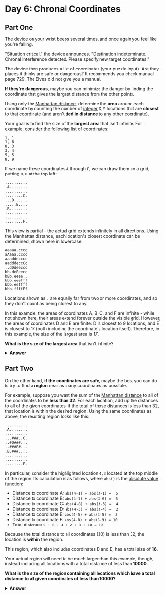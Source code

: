 # Day 6: Chronal Coordinates

## Part One
The device on your wrist beeps several times, and once again you feel like you're falling.

"Situation critical," the device announces. "Destination indeterminate. Chronal interference detected. Please specify new target coordinates."

The device then produces a list of coordinates (your puzzle input). Are they places it thinks are safe or dangerous? It recommends you check manual page 729. The Elves did not give you a manual.

__If they're dangerous__, maybe you can minimize the danger by finding the coordinate that gives the largest distance from the other points.

Using only the [Manhattan distance](https://en.wikipedia.org/wiki/Taxicab_geometry), determine the __area__ around each coordinate by counting the number of [integer](https://en.wikipedia.org/wiki/Integer) X,Y locations that are __closest__ to that coordinate (and aren't __tied in distance__ to any other coordinate).

Your goal is to find the size of the __largest area__ that isn't infinite. For example, consider the following list of coordinates:

```
1, 1
1, 6
8, 3
3, 4
5, 5
8, 9
```

If we name these coordinates `A` through `F`, we can draw them on a grid, putting `0,0` at the top left:

```
..........
.A........
..........
........C.
...D......
.....E....
.B........
..........
..........
........F.
```

This view is partial - the actual grid extends infinitely in all directions. Using the Manhattan distance, each location's closest coordinate can be determined, shown here in lowercase:

```
aaaaa.cccc
aAaaa.cccc
aaaddecccc
aadddeccCc
..dDdeeccc
bb.deEeecc
bBb.eeee..
bbb.eeefff
bbb.eeffff
bbb.ffffFf
```

Locations shown as `.` are equally far from two or more coordinates, and so they don't count as being closest to any.

In this example, the areas of coordinates A, B, C, and F are infinite - while not shown here, their areas extend forever outside the visible grid. However, the areas of coordinates D and E are finite: D is closest to 9 locations, and E is closest to 17 (both including the coordinate's location itself). Therefore, in this example, the size of the largest area is _17_.

__What is the size of the largest area__ that isn't infinite?

<details><summary><b>Answer</b></summary>

Your puzzle answer was `4215`.

</details>

## Part Two
On the other hand, __if the coordinates are safe__, maybe the best you can do is try to find a __region__ near as many coordinates as possible.

For example, suppose you want the sum of the [Manhattan distance](https://en.wikipedia.org/wiki/Taxicab_geometry) to all of the coordinates to be __less than 32__. For each location, add up the distances to all of the given coordinates; if the total of those distances is less than 32, that location is within the desired region. Using the same coordinates as above, the resulting region looks like this:

```
..........
.A........
..........
...###..C.
..#D###...
..###E#...
.B.###....
..........
..........
........F.
```

In particular, consider the highlighted location `4,3` located at the top middle of the region. Its calculation is as follows, where `abs()` is the [absolute value](https://en.wikipedia.org/wiki/Absolute_value) function:

- Distance to coordinate A: `abs(4-1) + abs(3-1) =  5`
- Distance to coordinate B: `abs(4-1) + abs(3-6) =  6`
- Distance to coordinate C: `abs(4-8) + abs(3-3) =  4`
- Distance to coordinate D: `abs(4-3) + abs(3-4) =  2`
- Distance to coordinate E: `abs(4-5) + abs(3-5) =  3`
- Distance to coordinate F: `abs(4-8) + abs(3-9) = 10`
- Total distance: `5 + 6 + 4 + 2 + 3 + 10 = 30`

Because the total distance to all coordinates (30) is less than 32, the location is __within__ the region.

This region, which also includes coordinates D and E, has a total size of __16__.

Your actual region will need to be much larger than this example, though, instead including all locations with a total distance of less than __10000__.

__What is the size of the region containing all locations which have a total distance to all given coordinates of less than 10000?__

<details><summary><b>Answer</b></summary>

Your puzzle answer was `40376`.

</details>
